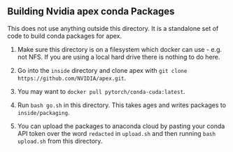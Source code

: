 ## Building Nvidia apex conda Packages

This does not use anything outside this directory.
It is a standalone set of code to build conda packages
for apex.

1. Make sure this directory is on a filesystem which docker can
use - e.g. not NFS. If you are using a local hard drive there is
nothing to do here.

2. Go into the `inside` directory and clone apex with
`git clone https://github.com/NVIDIA/apex.git`.

3. You may want to `docker pull pytorch/conda-cuda:latest`.

4. Run `bash go.sh` in this directory. This takes ages
and writes packages to `inside/packaging`.

5. You can upload the packages to anaconda cloud by pasting your conda API
token over the word `redacted` in `upload.sh` and then running
`bash upload.sh` from this directory.
